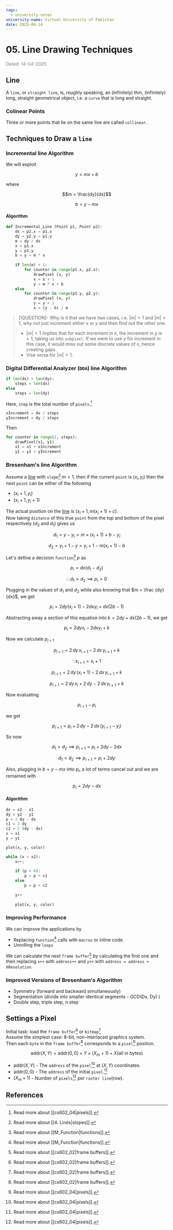 ```yaml
---
tags:
  - university-notes
university-name: Virtual University of Pakistan
date: 2025-04-14
---
```


# 05. Line Drawing Techniques

<span style="color: gray;">Dated: 14-04-2025</span>

## Line

A `line`, or `straight line`, is, roughly speaking, an (infinitely) thin, (infinitely) long, straight geometrical object, i.e. a `curve` that is long and straight.

### Colinear Points

Three or more points that lie on the same line are called `collinear`.

## Techniques to Draw a `line`

### Incremental line Algorithm

We will exploit  

$$y = mx + b$$

where  

$$m = \frac{dy}{dx}$$

$$b = y - mx$$

#### Algorithm

```python
def Incremental_Line (Point p1, Point p2):
	dx = p2.x – p1.x
	dy = p2.y – p1.y
	m = dy / dx
	x = p1.x
	y = p1.y
	b = y – m * x
	
	if len(m) < 1:
		for counter in range(p1.x, p2.x):
			drawPixel (x, y)
			x = x + 1
			y = m * x + b
	else
		for counter in range(p1.y, p2.y):
			drawPixel (x, y)
			y = y + 1
			x = (y - b) / m
```

> [!QUESTION]- Why is it that we have two cases, i.e. $|m| < 1$ and $|m| > 1$, why not just increment either $x$ or $y$ and then find out the other one.
> - $|m| < 1$ implies that for each increment in $x$, the increment in $y$ is $< 1$, taking us into `subpixel`. If we were to use $y$ for increment in this case, it would miss out some discrete values of $x$, hence creating gaps.
> - Vise versa for $|m| > 1$.

### Digital Differential Analyzer (`DDA`) line Algorithm

```python
if len(dx) > len(dy):
	steps = len(dx)
else
	steps = len(dy)
```

Here, `step` is the total number of `pixels`.[^1]

```python
xIncrement = dx / steps
yIncrement = dy / steps
```

Then 

```python
for counter in range(1, steps):
	drawPixel(x1, y1)
	x1 = x1 + xIncrement
	y1 = y1 + yIncrement
```

### Bresenham's line Algorithm

Assume a [line](#line) with `slope`[^2] $m < 1$, then if the current `point` is $(x_i, y_i)$ then the next `point` can be either of the following

- $(x_i + 1, y_i)$
- $(x_i + 1, y_i + 1)$

The actual position on the [line](#line) is $(x_i + 1, m(x_i + 1) + c)$.  
Now taking `distance` of this true `point` from the top and bottom of the pixel respectively ($d_2$ and $d_1$) gives us

$$d_1 = y - y_i = m \times (x_i + 1) + b - y_i$$

$$d_2 = y_i + 1 - y = y_i + 1 - m(x_i + 1) - b$$

Let's define a decision `function`[^3] $p$ as  

$$p_i = dx (d_1 - d_2)$$

$$\therefore d_1 > d_2 \implies p_i > 0$$

Plugging in the values of $d_1$ and $d_2$ while also knowing that $m = \frac {dy}{dx}$, we get  

$$p_i = 2dy(x_i + 1) - 2dx y_i + dx(2b - 1)$$

Abstracting away a section of this equation into $k=2 dy + dx (2b-1)$, we get

$$p_i = 2dyx_i - 2dxy_i + k$$

Now we calculate $p_{i + 1}$

$$p_{i+1} = 2\,dy\,x_{i+1} - 2\,dx\,y_{i+1} + k$$

$$\because x_{i + 1} = x_i + 1$$

$$p_{i+1} = 2\,dy\,(x_i + 1) - 2\,dx\,y_{i+1} + k$$

$$p_{i+1} = 2\,dy\,x_i + 2\,dy - 2\,dx\,y_{i+1} + k$$

Now evaluating

$$p_{i + 1} - p_i$$

we get

$$p_{i+1} = p_i + 2\,dy - 2\,dx\,(y_{i+1} - y_i)$$

So now  

$$d_1 > d_2 \implies p_{i + 1} = p_i + 2dy - 2dx$$

$$d_1 < d_2 \implies p_{i + 1} = p_i + 2dy$$

Also, plugging in $b = y - mx$ into $p_i$, a lot of terms cancel out and we are remained with  

$$p_i = 2dy - dx$$

#### Algorithm

```python
dx = x2 - x1
dy = y2 - y1
p = 2 dy - dx
c1 = 2 dy
c2 = 2 (dy - dx)
x = x1
y = y1

plot(x, y, color)

while (x < x2):
	x++;
	
	if (p < 0):
		p = p + c1
	else
		p = p + c2
		
	y++
	
	plot(x, y, color)
```

### Improving Performance

We can improve the applications by

- Replacing `function`[^3] calls with `macros` or inline code.
- Unrolling the `loops`

We can calculate the next `frame buffer`[^4] by calculating the first one and then replacing `x++` with `address++` and `y++` with `address = address + XResolution`.

### Improved Versions of Bresenham's Algorithm

- Symmetry (forward and backward simultaneously)  
- Segmentation (divide into smaller identical segments - GCD(Dx, Dy) )  
- Double step, triple step, n step

## Settings a Pixel

Initial task: load the `frame buffer`[^4] or `bitmap`[^4]  
Assume the simplest case: 8-bit, non-interlaced graphics system.  
Then each `byte` in the `frame buffer`[^4] corresponds to a `pixel`[^1] position.  

$$\text{addr}(X, Y) = \text{addr}(0, 0) + Y \times (X_m + 1) + X(\text{all in bytes})$$

- $\text{addr}(X, Y)$ - The `address` of the `pixel`[^1] at $(X, Y)$ coordinates.
- $\text{addr}(0, 0)$ - The `address` of the initial `pixel`.[^1]
- $(X_m + 1)$ - Number of `pixels`[^1] per `raster line`(row).

## References

[^1]: Read more about [[cs602_04|pixels]].
[^2]: Read more about [[4. Lines|slopes]].
[^3]: Read more about [[M_Function|functions]].
[^4]: Read more about [[cs602_02|frame buffers]].